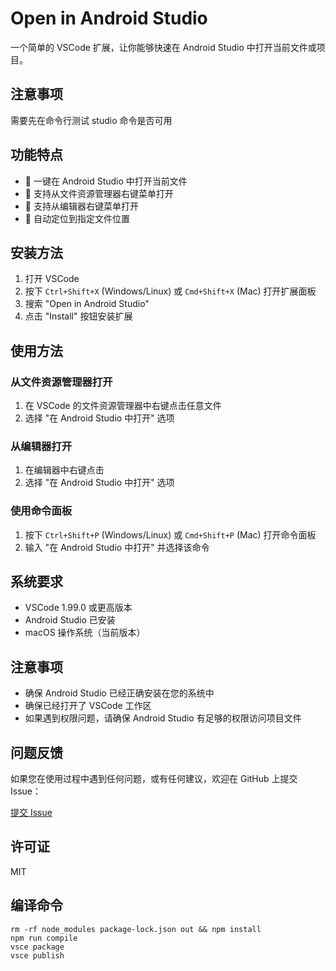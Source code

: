 # Open in Android Studio

一个简单的 VSCode 扩展，让你能够快速在 Android Studio 中打开当前文件或项目。

## 注意事项
需要先在命令行测试 studio 命令是否可用

## 功能特点

- 🚀 一键在 Android Studio 中打开当前文件
- 📁 支持从文件资源管理器右键菜单打开
- 📝 支持从编辑器右键菜单打开
- 🎯 自动定位到指定文件位置

## 安装方法

1. 打开 VSCode
2. 按下 `Ctrl+Shift+X` (Windows/Linux) 或 `Cmd+Shift+X` (Mac) 打开扩展面板
3. 搜索 "Open in Android Studio"
4. 点击 "Install" 按钮安装扩展

## 使用方法

### 从文件资源管理器打开

1. 在 VSCode 的文件资源管理器中右键点击任意文件
2. 选择 "在 Android Studio 中打开" 选项

### 从编辑器打开

1. 在编辑器中右键点击
2. 选择 "在 Android Studio 中打开" 选项

### 使用命令面板

1. 按下 `Ctrl+Shift+P` (Windows/Linux) 或 `Cmd+Shift+P` (Mac) 打开命令面板
2. 输入 "在 Android Studio 中打开" 并选择该命令

## 系统要求

- VSCode 1.99.0 或更高版本
- Android Studio 已安装
- macOS 操作系统（当前版本）

## 注意事项

- 确保 Android Studio 已经正确安装在您的系统中
- 确保已经打开了 VSCode 工作区
- 如果遇到权限问题，请确保 Android Studio 有足够的权限访问项目文件

## 问题反馈

如果您在使用过程中遇到任何问题，或有任何建议，欢迎在 GitHub 上提交 Issue：

[提交 Issue](https://github.com/wangqiankun/openInAndroidStudio/issues)

## 许可证

MIT


## 编译命令

```
rm -rf node_modules package-lock.json out && npm install 
npm run compile
vsce package
vsce publish

```